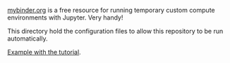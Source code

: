 [mybinder.org](https://mybinder.org/) is a free resource for running temporary custom 
compute environments with Jupyter. Very handy!

This directory hold the configuration files to allow this repository to be run automatically.

[Example with the tutorial](https://mybinder.org/v2/gh/janpfeifer/gonb/HEAD?labpath=examples%2Ftutorial.ipynb).
